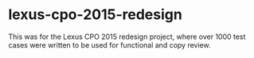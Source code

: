 # lexus-cpo-2015-redesign
This was for the Lexus CPO 2015 redesign project, where over 1000 test cases were written to be used for functional and copy review.
